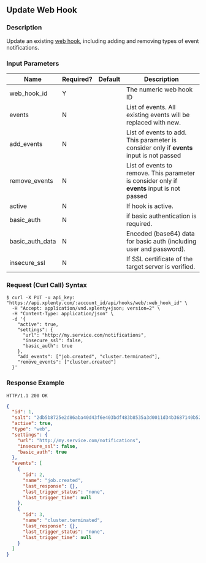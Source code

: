 ## Update Web Hook

### Description
Update an existing [web hook](https://github.com/xplenty/xplenty-api-doc-v2/blob/master/resources/web-hook.md), including adding and removing types of event notifications.

### Input Parameters
|Name|Required?|Default|Description|
|----|---------|-------|-----------|
web_hook_id|Y| |The numeric web hook ID
events|N| |List of events. All existing events will be replaced with new.
add_events|N| |List of events to add. This parameter is consider only if **events** input is not passed
remove_events|N| |List of events to remove. This parameter is consider only if **events** input is not passed
active|N| |If hook is active.
basic_auth|N| |if basic authentication is required.
basic_auth_data|N| |Encoded (base64) data for basic auth (including user and password).
insecure_ssl|N| |If SSL certificate of the target server is verified.

### Request (Curl Call) Syntax
```shell
$ curl -X PUT -u api_key: "https://api.xplenty.com/:account_id/api/hooks/web/:web_hook_id" \
  -H "Accept: application/vnd.xplenty+json; version=2" \
  -H "Content-Type: application/json" \
  -d '{
    "active": true,
    "settings": {
      "url": "http://my.service.com/notifications",
      "insecure_ssl": false,
      "basic_auth": true
    },
    "add_events": ["job.created", "cluster.terminated"],
    "remove_events": ["cluster.created"]
  }'
```

### Response Example
```HTTP
HTTP/1.1 200 OK
```

```json
{
  "id": 1,
  "salt": "2db5b8725e2d86aba40d43f6e403bdf483b8535a3d0011d34b3687140b52bc8c",
  "active": true,
  "type": "web",
  "settings": {
    "url": "http://my.service.com/notifications",
    "insecure_ssl": false,
    "basic_auth": true
  },
  "events": [
    {
      "id": 2,
      "name": "job.created",
      "last_response": {},
      "last_trigger_status": "none",
      "last_trigger_time": null
    },
    {
      "id": 3,
      "name": "cluster.terminated",
      "last_response": {},
      "last_trigger_status": "none",
      "last_trigger_time": null
    }
  ]
}
```
